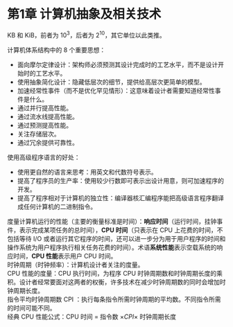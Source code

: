 # 第1章 计算机抽象及相关技术

KB 和 KiB，前者为 $10^3$，后者为 $2^{10}$，其它单位以此类推。

计算机体系结构中的 8 个重要思想：

* 面向摩尔定律设计：架构师必须预测其设计完成时的工艺水平，而不是设计开始时的工艺水平。  
* 使用抽象简化设计：隐藏低层次的细节，提供给高层次更简单的模型。  
* 加速经常性事件（而不是优化罕见情形）：这意味着设计者需要知道经常性事件是什么。  
* 通过并行提高性能。  
* 通过流水线提高性能。  
* 通过预测提高性能。  
* 关注存储层次。  
* 通过冗余提供可靠性。

使用高级程序语言的好处：

* 使用更自然的语言来思考：用英文和代数符号表示。  
* 提高了程序员的生产率：使用较少行数即可表示出设计用意，则可加速程序的开发。  
* 提高了程序相对于计算机的独立性：编译器核汇编程序能把高级语言程序翻译成任何计算机的二进制指令。

度量计算机运行的性能（主要的衡量标准是时间）：**响应时间**（运行时间，挂钟事件，表示完成某项任务的总时间），**CPU 时间**（只表示在 CPU 上花费的时间，不包括等待 I/O 或者运行其它程序的时间，还可以进一步分为用于用户程序的时间和操作系统为用户程序执行相关任务花费的时间）。术语**系统性能**表示空载系统的响应时间，**CPU 性能**表示用户 CPU 时间。  
时钟周期（时钟频率）：计算机设计者关注的度量。  
CPU 性能的度量：CPU 执行时间，为程序 CPU 时钟周期数和时钟周期长度的乘积。设计者经常要面对这两者的权衡，许多技术在减少时钟周期数的同时会增加时钟周期长度。  
指令平均时钟周期数 CPI ：执行每条指令所需时钟周期的平均数。不同指令所需的时间可能不同。  
经典 CPU 性能公式：CPU 时间 = 指令数 $\times CPI \times$ 时钟周期长度
